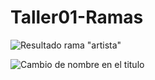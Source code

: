 # Taller01-Ramas

![Resultado rama "artista"](https://github.com/user-attachments/assets/8dce8d57-c32f-4cd9-a1d1-bcbc5a4afa3b)

![Cambio de nombre en el titulo](C:\Users\gino\Pictures\Screenshots\capture.png)


